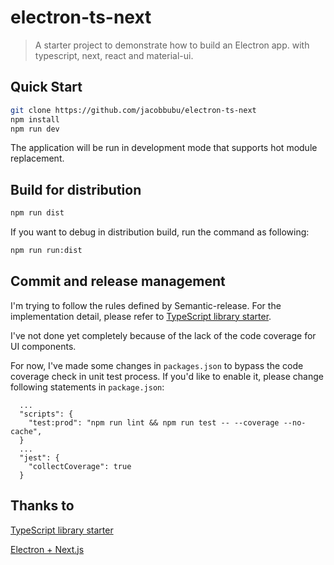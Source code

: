 # electron-ts-next

> A starter project to demonstrate how to build an Electron app. with typescript, next, react and material-ui.

## Quick Start

``` bash
git clone https://github.com/jacobbubu/electron-ts-next
npm install
npm run dev
```

The application will be run in development mode that supports hot module replacement.

## Build for distribution

``` bash
npm run dist
```

If you want to debug in distribution build, run the command as following:

``` bash
npm run run:dist
```

## Commit and release management

I'm trying to follow the rules defined by Semantic-release. For the implementation detail, please refer to [TypeScript library starter](https://github.com/alexjoverm/typescript-library-starter).

I've not done yet completely because of the lack of the code coverage for UI components.

For now, I've made some changes in `packages.json` to bypass the code coverage check in unit test process.
If you'd like to enable it, please change following statements in `package.json`:

```
  ...
  "scripts": {
    "test:prod": "npm run lint && npm run test -- --coverage --no-cache",
  }
  ...
  "jest": {
    "collectCoverage": true
  }
```

## Thanks to

[TypeScript library starter](https://github.com/alexjoverm/typescript-library-starter)

[Electron + Next.js](https://github.com/saltyshiomix/nextron)
